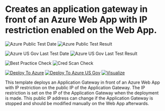 # Creates an application gateway in front of an Azure Web App with IP restriction enabled on the Web App.

![Azure Public Test Date](https://azurequickstartsservice.blob.core.windows.net/badges/201-application-gateway-webapp-iprestriction/PublicLastTestDate.svg)
![Azure Public Test Result](https://azurequickstartsservice.blob.core.windows.net/badges/201-application-gateway-webapp-iprestriction/PublicDeployment.svg)

![Azure US Gov Last Test Date](https://azurequickstartsservice.blob.core.windows.net/badges/201-application-gateway-webapp-iprestriction/FairfaxLastTestDate.svg)
![Azure US Gov Last Test Result](https://azurequickstartsservice.blob.core.windows.net/badges/201-application-gateway-webapp-iprestriction/FairfaxDeployment.svg)

![Best Practice Check](https://azurequickstartsservice.blob.core.windows.net/badges/201-application-gateway-webapp-iprestriction/BestPracticeResult.svg)
![Cred Scan Check](https://azurequickstartsservice.blob.core.windows.net/badges/201-application-gateway-webapp-iprestriction/CredScanResult.svg)

[![Deploy To Azure](https://raw.githubusercontent.com/fathym-it/azure-quickstart-templates/master/1-CONTRIBUTION-GUIDE/images/deploytoazure.svg?sanitize=true)](https://portal.azure.com/#create/Microsoft.Template/uri/https%3A%2F%2Fraw.githubusercontent.com%2Ffathym-it%2Fazure-quickstart-templates%2Fmaster%2F201-application-gateway-webapp-iprestriction%2Fazuredeploy.json)
[![Deploy To Azure US Gov](https://raw.githubusercontent.com/fathym-it/azure-quickstart-templates/master/1-CONTRIBUTION-GUIDE/images/deploytoazuregov.svg?sanitize=true)](https://portal.azure.us/#create/Microsoft.Template/uri/https%3A%2F%2Fraw.githubusercontent.com%2Ffathym-it%2Fazure-quickstart-templates%2Fmaster%2F201-application-gateway-webapp-iprestriction%2Fazuredeploy.json) 
[![Visualize](https://raw.githubusercontent.com/fathym-it/azure-quickstart-templates/master/1-CONTRIBUTION-GUIDE/images/visualizebutton.svg?sanitize=true)](http://armviz.io/#/?load=https%3A%2F%2Fraw.githubusercontent.com%2Ffathym-it%2Fazure-quickstart-templates%2Fmaster%2F201-application-gateway-webapp-iprestriction%2Fazuredeploy.json)

This template deploys an Application Gateway in front of an Azure Web App with IP restriction on the public IP of the Application Gateway. The IP restriction is set on the IP of the Application Gateway when the deployment is made. This public IP address can change if the Application Gateway is stopped and should be modified manually on the Web App afterwards.


